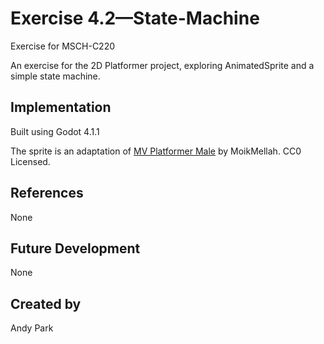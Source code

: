 # Exercise 4.2—State-Machine

Exercise for MSCH-C220

An exercise for the 2D Platformer project, exploring AnimatedSprite and a simple state machine.

## Implementation

Built using Godot 4.1.1

The sprite is an adaptation of [MV Platformer Male](https://opengameart.org/content/mv-platformer-male-32x64) by MoikMellah. CC0 Licensed.

## References

None

## Future Development

None

## Created by 

Andy Park
